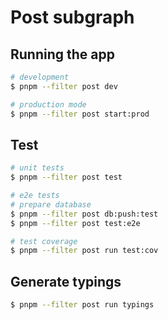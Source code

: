 # Post subgraph

## Running the app

```bash
# development
$ pnpm --filter post dev

# production mode
$ pnpm --filter post start:prod
```

## Test

```bash
# unit tests
$ pnpm --filter post test

# e2e tests
# prepare database
$ pnpm --filter post db:push:test
$ pnpm --filter post test:e2e

# test coverage
$ pnpm --filter post run test:cov
```

## Generate typings

```bash
$ pnpm --filter post run typings
```
